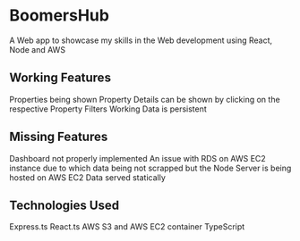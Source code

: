 # BoomersHub
A Web app to showcase my skills in the Web development using React, Node and AWS

## Working Features
Properties being shown
Property Details can be shown by clicking on the respective Property
Filters Working
Data is persistent
## Missing Features
Dashboard not properly implemented
An issue with RDS on AWS EC2 instance due to which data being not scrapped but the Node Server is being hosted on AWS EC2
Data served statically
## Technologies Used
Express.ts
React.ts
AWS S3 and AWS EC2 container
TypeScript



